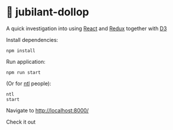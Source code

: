 # :poop: jubilant-dollop
A quick investigation into using [React](https://facebook.github.io/react/) and [Redux](http://redux.js.org/) together with [D3](https://d3js.org/)

Install dependencies:
```
npm install
```
Run application:
```
npm run start
```
(Or for [ntl](https://www.npmjs.com/package/ntl) people):
```
ntl
start
```
Navigate to [http://localhost:8000/](http://localhost:8000/)

Check it out
